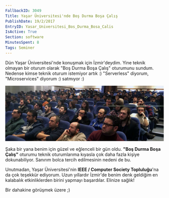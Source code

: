 ```yaml
---
FallbackID: 3049
Title: Yaşar Üniversitesi'nde Boş Durma Boşa Çalış
PublishDate: 19/2/2017
EntryID: Yasar_Universitesi_Bos_Durma_Bosa_Calis
IsActive: True
Section: software
MinutesSpent: 8
Tags: Seminer
---
```

Dün Yaşar Üniversitesi'nde konuşmak için İzmir'deydim. Yine teknik olmayan bir oturum olarak "Boş Durma Boşa Çalış" oturumunu sundum. Nedense kimse teknik oturum istemiyor artık :) "Serverless" diyorum, "Microservices" diyorum :) satmıyor :)

![Yaşar Üniversitesi Ziyaretim](media/Yasar_Universitesi_Bos_Durma_Bosa_Calis/yasar-uni.jpg)

Şaka bir yana benim için güzel ve eğlenceli bir gün oldu. **"Boş Durma Boşa Çalış"** oturumu teknik oturumlarıma kıyasla çok daha fazla kişiye dokunabiliyor. Sanırım bolca tercih edilmesinin nedeni de bu. 

Unutmadan, Yaşar Üniversitesi'nin **IEEE / Computer Society Topluluğu**'na da çok teşekkür ediyorum. Uzun yıllardır İzmir'de benim denk geldiğim en kalabalık etkinliklerden birini yapmayı başardılar. Elinize sağlık!

Bir dahakine görüşmek üzere ;)
